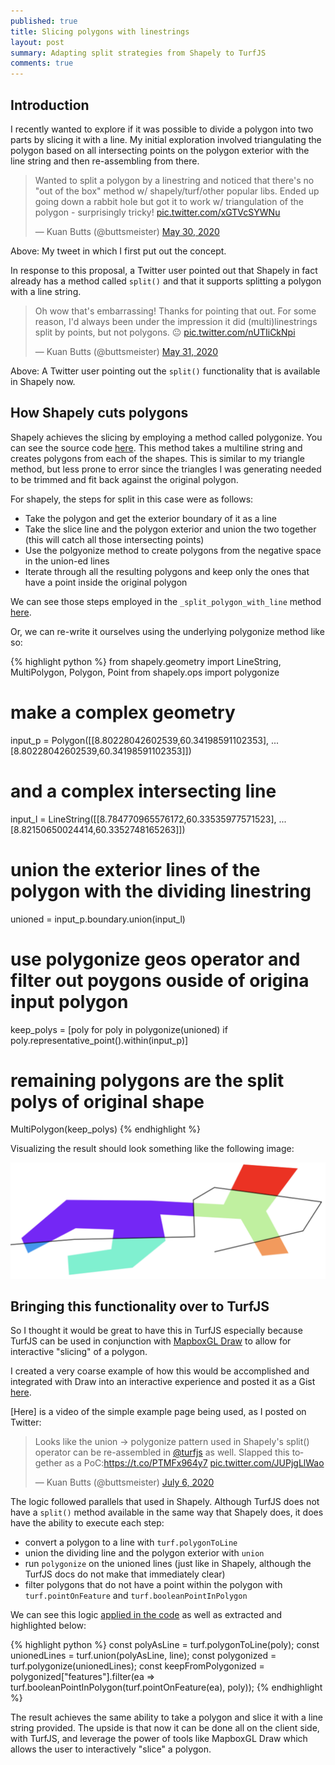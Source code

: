 ```yaml
---
published: true
title: Slicing polygons with linestrings
layout: post
summary: Adapting split strategies from Shapely to TurfJS
comments: true
---
```


<source src="https://raw.githubusercontent.com/kuanb/kuanb.github.io/master/images/_posts/divide_poly_by_line/site.mp4" type="video/mp4">

## Introduction

I recently wanted to explore if it was possible to divide a polygon into two parts by slicing it with a line. My initial exploration involved triangulating the polygon based on all intersecting points on the polygon exterior with the line string and then re-assembling from there.

<blockquote class="twitter-tweet"><p lang="en" dir="ltr">Wanted to split a polygon by a linestring and noticed that there&#39;s no &quot;out of the box&quot; method w/ shapely/turf/other popular libs. Ended up going down a rabbit hole but got it to work w/ triangulation of the polygon - surprisingly tricky! <a href="https://t.co/xGTVcSYWNu">pic.twitter.com/xGTVcSYWNu</a></p>&mdash; Kuan Butts (@buttsmeister) <a href="https://twitter.com/buttsmeister/status/1266663137102622721?ref_src=twsrc%5Etfw">May 30, 2020</a></blockquote> <script async src="https://platform.twitter.com/widgets.js" charset="utf-8"></script>

Above: My tweet in which I first put out the concept.

In response to this proposal, a Twitter user pointed out that Shapely in fact already has a method called `split()` and that it supports splitting a polygon with a line string.

<blockquote class="twitter-tweet"><p lang="en" dir="ltr">Oh wow that&#39;s embarrassing! Thanks for pointing that out. For some reason, I&#39;d always been under the impression it did (multi)linestrings split by points, but not polygons. 😐 <a href="https://t.co/nUTIiCkNpi">pic.twitter.com/nUTIiCkNpi</a></p>&mdash; Kuan Butts (@buttsmeister) <a href="https://twitter.com/buttsmeister/status/1267127906330763266?ref_src=twsrc%5Etfw">May 31, 2020</a></blockquote> <script async src="https://platform.twitter.com/widgets.js" charset="utf-8"></script>

Above: A Twitter user pointing out the `split()` functionality that is available in Shapely now.


## How Shapely cuts polygons

Shapely achieves the slicing by employing a method called polygonize. You can see the source code [here](https://github.com/Toblerity/Shapely/blob/97fc2c79ad57954035be1d89864efb6b9122fcf0/shapely/ops.py#L32-L55). This method takes a multiline string and creates polygons from each of the shapes. This is similar to my triangle method, but less prone to error since the triangles I was generating needed to be trimmed and fit back against the original polygon.

For shapely, the steps for split in this case were as follows:
- Take the polygon and get the exterior boundary of it as a line
- Take the slice line and the polygon exterior and union the two together (this will catch all those intersecting points)
- Use the polgyonize method to create polygons from the negative space in the union-ed lines
- Iterate through all the resulting polygons and keep only the ones that have a point inside the original polygon

We can see those steps employed in the `_split_polygon_with_line` method [here](https://github.com/Toblerity/Shapely/blob/97fc2c79ad57954035be1d89864efb6b9122fcf0/shapely/ops.py#L389-L405).

Or, we can re-write it ourselves using the underlying polygonize method like so:

{% highlight python %}
from shapely.geometry import LineString, MultiPolygon, Polygon, Point
from shapely.ops import polygonize

# make a complex geometry
input_p = Polygon([[8.80228042602539,60.34198591102353], ... [8.80228042602539,60.34198591102353]])

# and a complex intersecting line
input_l = LineString([[8.784770965576172,60.33535977571523], ...[8.82150650024414,60.3352748165263]])

# union the exterior lines of the polygon with the dividing linestring
unioned = input_p.boundary.union(input_l)

# use polygonize geos operator and filter out poygons ouside of origina input polygon
keep_polys = [poly for poly in polygonize(unioned) if poly.representative_point().within(input_p)]

# remaining polygons are the split polys of original shape
MultiPolygon(keep_polys)
{% endhighlight %}

Visualizing the result should look something like the following image:

![shapely_version](https://raw.githubusercontent.com/kuanb/kuanb.github.io/master/images/_posts/divide_poly_by_line/shapely_version.png)

## Bringing this functionality over to TurfJS

So I thought it would be great to have this in TurfJS especially because TurfJS can be used in conjunction with [MapboxGL Draw](https://github.com/mapbox/mapbox-gl-draw) to allow for interactive "slicing" of a polygon.

I created a very coarse example of how this would be accomplished and integrated with Draw into an interactive experience and posted it as a Gist [here](https://gist.github.com/kuanb/0cd97a02ea4aefff85f20fb0475d3ec4).

[Here] is a video of the simple example page being used, as I posted on Twitter:

<blockquote class="twitter-tweet"><p lang="en" dir="ltr">Looks like the union -&gt; polygonize pattern used in Shapely&#39;s split() operator can be re-assembled in <a href="https://twitter.com/turfjs?ref_src=twsrc%5Etfw">@turfjs</a> as well. Slapped this together as a PoC:<a href="https://t.co/PTMFx964y7">https://t.co/PTMFx964y7</a> <a href="https://t.co/JUPjgLlWao">pic.twitter.com/JUPjgLlWao</a></p>&mdash; Kuan Butts (@buttsmeister) <a href="https://twitter.com/buttsmeister/status/1280042922440712193?ref_src=twsrc%5Etfw">July 6, 2020</a></blockquote> <script async src="https://platform.twitter.com/widgets.js" charset="utf-8"></script>

The logic followed parallels that used in Shapely. Although TurfJS does not have a `split()` method available in the same way that Shapely does, it does have the ability to execute each step:
- convert a polygon to a line with `turf.polygonToLine`
- union the dividing line and the polygon exterior with `union`
- run `polygonize` on the unioned lines (just like in Shapely, although the TurfJS docs do not make that immediately clear)
- filter polygons that do not have a point within the polygon with `turf.pointOnFeature` and `turf.booleanPointInPolygon`

We can see this logic [applied in the code](https://gist.github.com/kuanb/0cd97a02ea4aefff85f20fb0475d3ec4#file-index-html-L103-L116) as well as extracted and highlighted below:

{% highlight python %}
const polyAsLine = turf.polygonToLine(poly);
const unionedLines = turf.union(polyAsLine, line);
const polygonized = turf.polygonize(unionedLines);
const keepFromPolygonized = polygonized["features"].filter(ea => turf.booleanPointInPolygon(turf.pointOnFeature(ea), poly));
{% endhighlight %}

The result achieves the same ability to take a polygon and slice it with a line string provided. The upside is that now it can be done all on the client side, with TurfJS, and leverage the power of tools like MapboxGL Draw which allows the user to interactively "slice" a polygon.